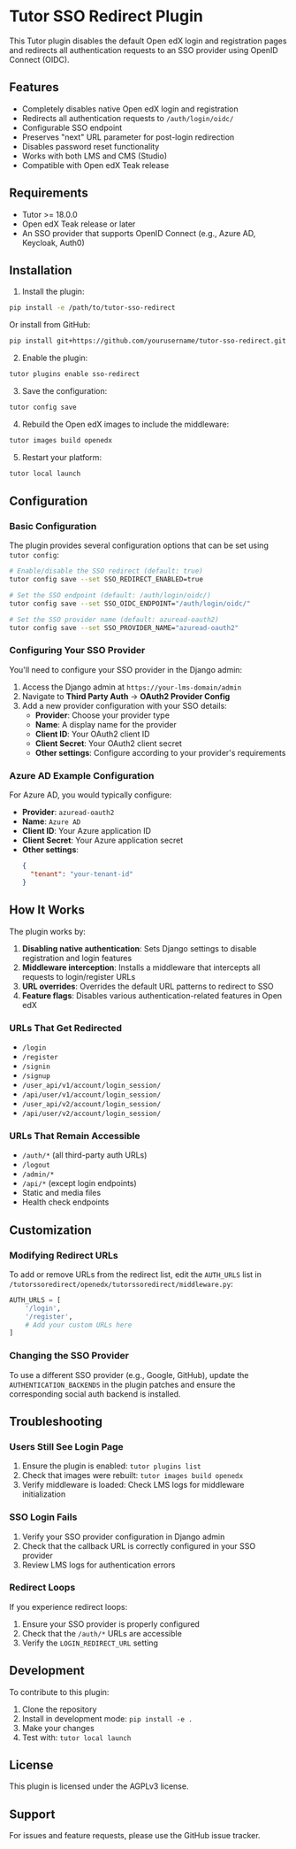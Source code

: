 # Tutor SSO Redirect Plugin

This Tutor plugin disables the default Open edX login and registration pages and redirects all authentication requests to an SSO provider using OpenID Connect (OIDC).

## Features

- Completely disables native Open edX login and registration
- Redirects all authentication requests to `/auth/login/oidc/`
- Configurable SSO endpoint
- Preserves "next" URL parameter for post-login redirection
- Disables password reset functionality
- Works with both LMS and CMS (Studio)
- Compatible with Open edX Teak release

## Requirements

- Tutor >= 18.0.0
- Open edX Teak release or later
- An SSO provider that supports OpenID Connect (e.g., Azure AD, Keycloak, Auth0)

## Installation

1. Install the plugin:

```bash
pip install -e /path/to/tutor-sso-redirect
```

Or install from GitHub:

```bash
pip install git+https://github.com/yourusername/tutor-sso-redirect.git
```

2. Enable the plugin:

```bash
tutor plugins enable sso-redirect
```

3. Save the configuration:

```bash
tutor config save
```

4. Rebuild the Open edX images to include the middleware:

```bash
tutor images build openedx
```

5. Restart your platform:

```bash
tutor local launch
```

## Configuration

### Basic Configuration

The plugin provides several configuration options that can be set using `tutor config`:

```bash
# Enable/disable the SSO redirect (default: true)
tutor config save --set SSO_REDIRECT_ENABLED=true

# Set the SSO endpoint (default: /auth/login/oidc/)
tutor config save --set SSO_OIDC_ENDPOINT="/auth/login/oidc/"

# Set the SSO provider name (default: azuread-oauth2)
tutor config save --set SSO_PROVIDER_NAME="azuread-oauth2"
```

### Configuring Your SSO Provider

You'll need to configure your SSO provider in the Django admin:

1. Access the Django admin at `https://your-lms-domain/admin`
2. Navigate to **Third Party Auth** → **OAuth2 Provider Config**
3. Add a new provider configuration with your SSO details:
   - **Provider**: Choose your provider type
   - **Name**: A display name for the provider
   - **Client ID**: Your OAuth2 client ID
   - **Client Secret**: Your OAuth2 client secret
   - **Other settings**: Configure according to your provider's requirements

### Azure AD Example Configuration

For Azure AD, you would typically configure:

- **Provider**: `azuread-oauth2`
- **Name**: `Azure AD`
- **Client ID**: Your Azure application ID
- **Client Secret**: Your Azure application secret
- **Other settings**:
  ```json
  {
    "tenant": "your-tenant-id"
  }
  ```

## How It Works

The plugin works by:

1. **Disabling native authentication**: Sets Django settings to disable registration and login features
2. **Middleware interception**: Installs a middleware that intercepts all requests to login/register URLs
3. **URL overrides**: Overrides the default URL patterns to redirect to SSO
4. **Feature flags**: Disables various authentication-related features in Open edX

### URLs That Get Redirected

- `/login`
- `/register`
- `/signin`
- `/signup`
- `/user_api/v1/account/login_session/`
- `/api/user/v1/account/login_session/`
- `/user_api/v2/account/login_session/`
- `/api/user/v2/account/login_session/`

### URLs That Remain Accessible

- `/auth/*` (all third-party auth URLs)
- `/logout`
- `/admin/*`
- `/api/*` (except login endpoints)
- Static and media files
- Health check endpoints

## Customization

### Modifying Redirect URLs

To add or remove URLs from the redirect list, edit the `AUTH_URLS` list in `/tutorssoredirect/openedx/tutorssoredirect/middleware.py`:

```python
AUTH_URLS = [
    '/login',
    '/register',
    # Add your custom URLs here
]
```

### Changing the SSO Provider

To use a different SSO provider (e.g., Google, GitHub), update the `AUTHENTICATION_BACKENDS` in the plugin patches and ensure the corresponding social auth backend is installed.

## Troubleshooting

### Users Still See Login Page

1. Ensure the plugin is enabled: `tutor plugins list`
2. Check that images were rebuilt: `tutor images build openedx`
3. Verify middleware is loaded: Check LMS logs for middleware initialization

### SSO Login Fails

1. Verify your SSO provider configuration in Django admin
2. Check that the callback URL is correctly configured in your SSO provider
3. Review LMS logs for authentication errors

### Redirect Loops

If you experience redirect loops:
1. Ensure your SSO provider is properly configured
2. Check that the `/auth/*` URLs are accessible
3. Verify the `LOGIN_REDIRECT_URL` setting

## Development

To contribute to this plugin:

1. Clone the repository
2. Install in development mode: `pip install -e .`
3. Make your changes
4. Test with: `tutor local launch`

## License

This plugin is licensed under the AGPLv3 license.

## Support

For issues and feature requests, please use the GitHub issue tracker.